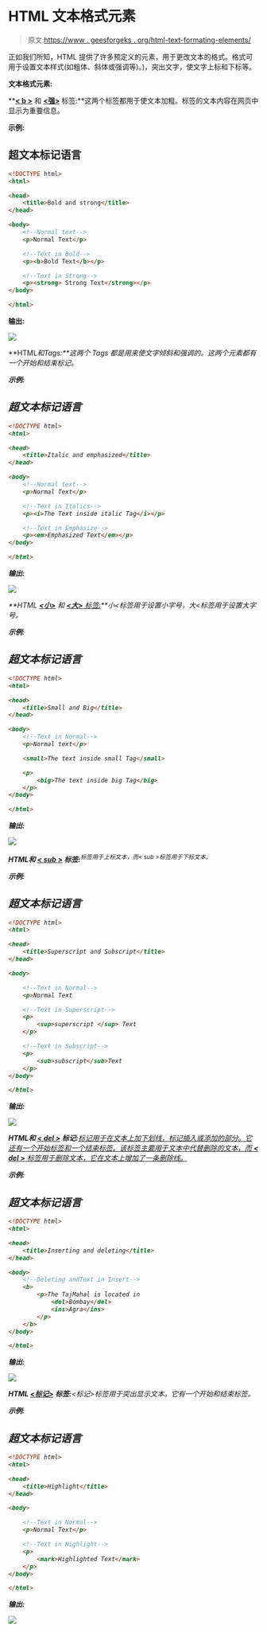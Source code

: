 # HTML 文本格式元素

> 原文:[https://www . geesforgeks . org/html-text-formating-elements/](https://www.geeksforgeeks.org/html-text-formatting-elements/)

正如我们所知，HTML 提供了许多预定义的元素，用于更改文本的格式。格式可用于设置文本样式(如粗体、斜体或强调等)。)，突出文字，使文字上标和下标等。

**文本格式元素:**

**[**< b >**](https://www.geeksforgeeks.org/html-b-tag/) 和 [**<强>**](https://www.geeksforgeeks.org/html-strong-tag/) 标签:**这两个标签都用于使文本加粗。标签的文本内容在网页中显示为重要信息。

**示例:**

## 超文本标记语言

```html
<!DOCTYPE html>
<html>

<head>
    <title>Bold and strong</title>
</head>

<body>
    <!--Normal text-->
    <p>Normal Text</p>

    <!--Text in Bold-->
    <p><b>Bold Text</b></p>

    <!--Text in Strong-->
    <p><strong> Strong Text</strong></p>
</body>

</html>
```

**输出:**

![](img/6937434cea49f750bab1eac78997995d.png)

**HTML[**<I>**](https://www.geeksforgeeks.org/html-i-tag/)和[**<em>**](https://www.geeksforgeeks.org/html-em-tag/)Tags:**这两个 Tags 都是用来使文字倾斜和强调的。这两个元素都有一个开始和结束标记。

**示例:**

## 超文本标记语言

```html
<!DOCTYPE html>
<html>

<head>
    <title>Italic and emphasized</title>
</head>

<body>
    <!--Normal text-->
    <p>Normal Text</p>

    <!--Text in Italics-->
    <p><i>The Text inside italic Tag</i></p>

    <!--Text in Emphasize-->
    <p><em>Emphasized Text</em></p>
</body>

</html>
```

**输出:**

![](img/6a6875aa04ad4a86918bb92f04f0e6d8.png)

**HTML [**<小>**](https://www.geeksforgeeks.org/html-small-tag/) 和 [**<大>** 标签:](https://www.geeksforgeeks.org/html-big-tag/)**小<标签用于设置小字号，大<标签用于设置大字号。

**示例:**

## 超文本标记语言

```html
<!DOCTYPE html>
<html>

<head>
    <title>Small and Big</title>
</head>

<body>
    <!--Text in Normal-->
    <p>Normal text</p>

    <small>The text inside small Tag</small>

    <p>
        <big>The text inside big Tag</big>
    </p>
</body>

</html>
```

**输出:**

![](img/15c487af2e5d84b7d5c1b240a3c657a7.png)

**HTML[**<sup>**](https://www.geeksforgeeks.org/html-sup-tag/)和 [**< sub >**](https://www.geeksforgeeks.org/html-sub-tag/) 标签:**<sup>标签用于上标文本，而< sub >标签用于下标文本。

**示例:**

## 超文本标记语言

```html
<!DOCTYPE html>
<html>

<head>
    <title>Superscript and Subscript</title>
</head>

<body>

    <!--Text in Normal-->
    <p>Normal Text

    <!--Text in Superscript-->
    <p>
        <sup>superscript </sup> Text
    </p>

    <!--Text in Subscript-->
    <p>
        <sub>subscript</sub>Text
    </p>
</body>

</html>
```

**输出:**

![](img/54b2b250fe03cbf730f2286dad4ac675.png)

**HTML[**<ins>**](https://www.geeksforgeeks.org/html-ins-tag/)和 [**< del >**](https://www.geeksforgeeks.org/html-del-tag/) 标记:**<ins>标记用于在文本上加下划线，标记插入或添加的部分。它还有一个开始标签和一个结束标签。该标签主要用于文本中代替删除的文本，而 **< del >** 标签用于删除文本，它在文本上增加了一条删除线。

**示例:**

## 超文本标记语言

```html
<!DOCTYPE html>
<html>

<head>
    <title>Inserting and deleting</title>
</head>

<body>
    <!--Deleting andText in Insert-->
    <b>
        <p>The TajMahal is located in 
            <del>Bombay</del>
            <ins>Agra</ins>
        </p>
    </b>
</body>

</html>
```

**输出:**

![](img/4dfd281ac31102fb0d49db0ddddf805f.png)

**HTML [**<标记>**](https://www.geeksforgeeks.org/html-mark-tag/) 标签:**<标记>标签用于突出显示文本。它有一个开始和结束标签。

**示例:**

## 超文本标记语言

```html
<!DOCTYPE html>
<html>

<head>
    <title>Highlight</title>
</head>

<body>

    <!--Text in Normal-->
    <p>Normal Text</p>

    <!--Text in Highlight-->
    <p>
        <mark>Highlighted Text</mark>
    </p>
</body>

</html>
```

**输出:**

![](img/a0e91bb3e0cd7ff89af1deeef47671e0.png)